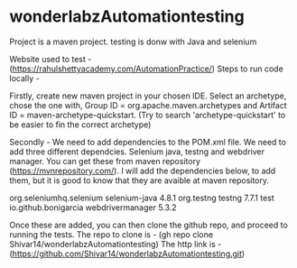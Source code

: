 # wonderlabzAutomationtesting

Project is a maven project. testing is donw with Java and selenium

Website used to test - (https://rahulshettyacademy.com/AutomationPractice/)
Steps to run code locally - 

Firstly, create new maven project in your chosen IDE. Select an archetype, chose the one with, Group ID = org.apache.maven.archetypes and Artifact ID = maven-archetype-quickstart. (Try to search 'archetype-quickstart' to be easier to fin the correct archetype)

Secondly - We need to add dependencies to the POM.xml file. We need to add three different dependcies. Selenium java, testng and webdriver manager. You can get these from maven repository (https://mvnrepository.com/). I will add the dependencies below, to add them, but it is good to know that they are avaible at maven repository. 

<!-- https://mvnrepository.com/artifact/org.seleniumhq.selenium/selenium-java -->
<dependency>
    <groupId>org.seleniumhq.selenium</groupId>
    <artifactId>selenium-java</artifactId>
    <version>4.8.1</version>
</dependency>

<!-- https://mvnrepository.com/artifact/org.testng/testng -->
<dependency>
    <groupId>org.testng</groupId>
    <artifactId>testng</artifactId>
    <version>7.7.1</version>
    <scope>test</scope>
</dependency>

<!-- https://mvnrepository.com/artifact/io.github.bonigarcia/webdrivermanager -->
<dependency>
    <groupId>io.github.bonigarcia</groupId>
    <artifactId>webdrivermanager</artifactId>
    <version>5.3.2</version>
</dependency>

Once these are added, you can then clone the github repo, and proceed to running the tests. 
The repo to clone is - (gh repo clone Shivar14/wonderlabzAutomationtesting)
The http link is - (https://github.com/Shivar14/wonderlabzAutomationtesting.git)
